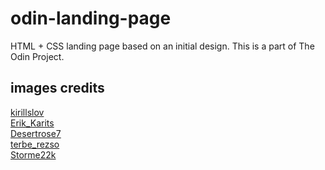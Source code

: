 # odin-landing-page

HTML + CSS landing page based on an initial design.
This is a part of The Odin Project.

## images credits
[kirillslov](https://pixabay.com/vectors/boat-couple-lake-romantic-water-6477856/) <br>
[Erik_Karits](https://pixabay.com/photos/nature-bloom-blossom-bokeh-9529525/) <br>
[Desertrose7](https://pixabay.com/photos/nature-cow-highland-cow-animal-9764183/) <br>
[terbe_rezso](https://pixabay.com/photos/tractor-agriculture-harvest-tanya-9862727/) <br>
[Storme22k](https://pixabay.com/photos/crocodile-saltwater-9846352/)